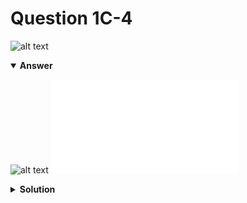 # Question 1C-4
![alt text](q1C-4.png)

<details open>
<summary><b>Answer</b></summary>

![alt text](a1C-4.svg)
![alt text](a1C-4.py)
</details>

<details>
<summary><b>Solution</b></summary>

![alt text](s1C-4.png)
</details>
